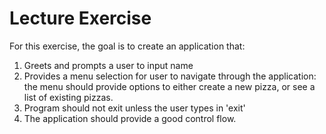 # Lecture Exercise

For this exercise, the goal is to create an application that:

1. Greets and prompts a user to input name
2. Provides a menu selection for user to navigate through the application: the menu should provide options to either create a new pizza, or see a list of existing pizzas.
3. Program should not exit unless the user types in 'exit'
4. The application should provide a good control flow.
